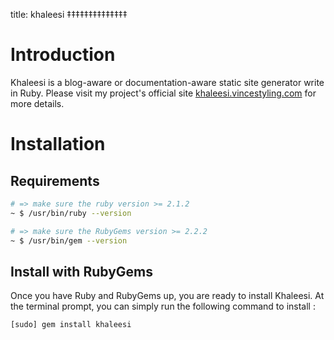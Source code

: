 title: khaleesi
‡‡‡‡‡‡‡‡‡‡‡‡‡‡

# Introduction

Khaleesi is a blog-aware or documentation-aware static site generator write in Ruby. Please visit my project's official site [khaleesi.vincestyling.com](http://khaleesi.vincestyling.com/) for more details.

# Installation

## Requirements

```bash
# => make sure the ruby version >= 2.1.2
~ $ /usr/bin/ruby --version

# => make sure the RubyGems version >= 2.2.2
~ $ /usr/bin/gem --version
```

## Install with RubyGems

Once you have Ruby and RubyGems up, you are ready to install Khaleesi. At the terminal prompt, you can simply run the following command to install :

```bash
[sudo] gem install khaleesi
```